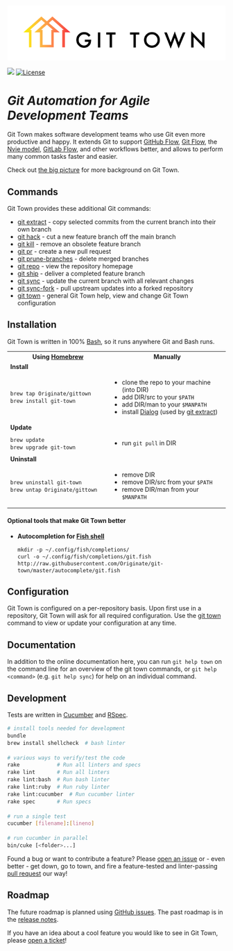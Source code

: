 <img src="documentation/logo-horizontal.png">

<a href="https://travis-ci.org/Originate/git-town" alt="Build Status" target="_blank"><img src="https://travis-ci.org/Originate/git-town.svg?branch=master"></a>
[![License](http://img.shields.io/:license-MIT-blue.svg?style=flat)](MIT-LICENSE)

# _Git Automation for Agile Development Teams_

Git Town makes software development teams who use Git even more productive and happy.
It extends Git to support
[GitHub Flow](http://scottchacon.com/2011/08/31/github-flow.html),
[Git Flow](https://www.atlassian.com/git/tutorials/comparing-workflows/feature-branch-workflow),
the [Nvie model](http://nvie.com/posts/a-successful-git-branching-model),
[GitLab Flow](https://about.gitlab.com/2014/09/29/gitlab-flow/),
and other workflows better, and allows to perform many common tasks faster and easier.

Check out [the big picture](documentation/big-picture.md) for more background on Git Town.


## Commands

Git Town provides these additional Git commands:

* [git extract](/documentation/git-extract.md) - copy selected commits from the current branch into their own branch
* [git hack](/documentation/git-hack.md) - cut a new feature branch off the main branch
* [git kill](/documentation/git-kill.md) - remove an obsolete feature branch
* [git pr](/documentation/git-pr.md) - create a new pull request
* [git prune-branches](/documentation/git-prune-branches.md) - delete merged branches
* [git repo](/documentation/git-repo.md) - view the repository homepage
* [git ship](/documentation/git-ship.md) - deliver a completed feature branch
* [git sync](/documentation/git-sync.md) - update the current branch with all relevant changes
* [git sync-fork](/documentation/git-sync-fork.md) - pull upstream updates into a forked repository
* [git town](/documentation/git-town.md) - general Git Town help, view and change Git Town configuration


## Installation

Git Town is written in 100% [Bash](https://www.gnu.org/software/bash/bash.html),
so it runs anywhere Git and Bash runs.

<table>
  <tr>
    <th width="300px">
      Using <a href="http://brew.sh">Homebrew</a>
    </th>
    <th width="400px">
      Manually
    </th>
  </tr>
  <tr>
    <td colspan="2">
      <b>Install</b>
    </td>
  </tr>
  <tr>
    <td>
      <code>brew tap Originate/gittown</code><br>
      <code>brew install git-town</code>
    </td>
    <td>
      <ul>
        <li>clone the repo to your machine (into DIR)</li>
        <li>add DIR/src to your <code>$PATH</code></li>
        <li>add DIR/man to your <code>$MANPATH</code></li>
        <li>
          install <a href="http://en.wikipedia.org/wiki/Dialog_(software)">Dialog</a>
          (used by <a href="/documentation/git-extract.md">git extract</a>)
        </li>
      </ul>
    </td>
  </tr>
  <tr>
    <td colspan="2">
      <b>Update</b>
    </td>
  </tr>
  <tr>
    <td>
      <code>brew update</code><br>
      <code>brew upgrade git-town</code>
    </td>
    <td>
      <ul>
        <li>run <code>git pull</code> in DIR</li>
      </ul>
    </td>
  </tr>
  <tr>
    <td colspan="2">
      <b>Uninstall</b>
    </td>
  </tr>
  <tr>
    <td>
      <code>brew uninstall git-town</code><br>
      <code>brew untap Originate/gittown</code>
    </td>
    <td>
      <ul>
        <li>remove DIR</li>
        <li>remove DIR/src from your <code>$PATH</code></li>
        <li>remove DIR/man from your <code>$MANPATH</code></li>
      </ul>
    </td>
  </tr>
</table>


#### Optional tools that make Git Town better

* __Autocompletion for [Fish shell](http://fishshell.com)__

    ```
    mkdir -p ~/.config/fish/completions/
    curl -o ~/.config/fish/completions/git.fish http://raw.githubusercontent.com/Originate/git-town/master/autocomplete/git.fish
    ```


## Configuration

Git Town is configured on a per-repository basis.
Upon first use in a repository, Git Town will ask for all required
configuration.
Use the [git town](/documentation/git-town.md) command to view or update your configuration at any time.


## Documentation

In addition to the online documentation here,
you can run `git help town` on the command line
for an overview of the git town commands,
or `git help <command>` (e.g. `git help sync`)
for help on an individual command.


## Development

Tests are written in [Cucumber](http://cukes.info/) and [RSpec](http://rspec.info/).

```bash
# install tools needed for development
bundle
brew install shellcheck  # bash linter

# various ways to verify/test the code
rake            # Run all linters and specs
rake lint       # Run all linters
rake lint:bash  # Run bash linter
rake lint:ruby  # Run ruby linter
rake lint:cucumber  # Run cucumber linter
rake spec       # Run specs

# run a single test
cucumber [filename]:[lineno]

# run cucumber in parallel
bin/cuke [<folder>...]
```

Found a bug or want to contribute a feature?
Please [open an issue](https://github.com/Originate/git-town/issues/new)
or - even better - get down, go to town, and fire a feature-tested and linter-passing
[pull request](https://help.github.com/articles/using-pull-requests/)
our way!


## Roadmap

The future roadmap is planned using [GitHub issues](https://github.com/Originate/git-town/issues).
The past roadmap is in the [release notes](release-notes.md).

If you have an idea about a cool feature you would like to see in Git Town,
please [open a ticket](https://github.com/Originate/git-town/issues/new)!
